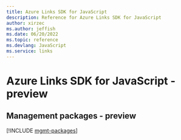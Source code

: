 ```yaml
---
title: Azure Links SDK for JavaScript
description: Reference for Azure Links SDK for JavaScript
author: xirzec
ms.author: jeffish
ms.date: 06/20/2022
ms.topic: reference
ms.devlang: JavaScript
ms.service: links
---
```

# Azure Links SDK for JavaScript - preview
## Management packages - preview
[!INCLUDE [mgmt-packages](links-mgmt-index.md)]

